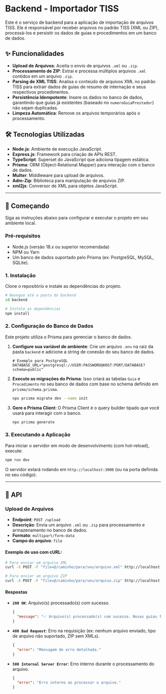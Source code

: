 # Backend - Importador TISS

Este é o serviço de backend para a aplicação de importação de arquivos TISS. Ele é responsável por receber arquivos no padrão TISS (XML ou ZIP), processá-los e persistir os dados de guias e procedimentos em um banco de dados.

## ✨ Funcionalidades

- **Upload de Arquivos**: Aceita o envio de arquivos `.xml` ou `.zip`.
- **Processamento de ZIP**: Extrai e processa múltiplos arquivos `.xml` contidos em um arquivo `.zip`.
- **Parsing de XML TISS**: Analisa o conteúdo de arquivos XML no padrão TISS para extrair dados de guias de resumo de internação e seus respectivos procedimentos.
- **Persistência Idempotente**: Insere os dados no banco de dados, garantindo que guias já existentes (baseado no `numeroGuiaPrestador`) não sejam duplicadas.
- **Limpeza Automática**: Remove os arquivos temporários após o processamento.

## 🛠️ Tecnologias Utilizadas

- **Node.js**: Ambiente de execução JavaScript.
- **Express.js**: Framework para criação de APIs REST.
- **TypeScript**: Superset do JavaScript que adiciona tipagem estática.
- **Prisma**: ORM (Object-Relational Mapper) para interação com o banco de dados.
- **Multer**: Middleware para upload de arquivos.
- **Adm-Zip**: Biblioteca para manipulação de arquivos ZIP.
- **xml2js**: Conversor de XML para objetos JavaScript.

---

## 🚀 Começando

Siga as instruções abaixo para configurar e executar o projeto em seu ambiente local.

### Pré-requisitos

- Node.js (versão 18.x ou superior recomendada)
- NPM ou Yarn
- Um banco de dados suportado pelo Prisma (ex: PostgreSQL, MySQL, SQLite).

### 1. Instalação

Clone o repositório e instale as dependências do projeto.

```bash
# Navegue até a pasta do backend
cd backend

# Instale as dependências
npm install
```

### 2. Configuração do Banco de Dados

Este projeto utiliza o Prisma para gerenciar o banco de dados.

1.  **Configure sua variável de ambiente**:
    Crie um arquivo `.env` na raiz da pasta `backend` e adicione a string de conexão do seu banco de dados.

    ```env
    # Exemplo para PostgreSQL
    DATABASE_URL="postgresql://USER:PASSWORD@HOST:PORT/DATABASE?schema=public"
    ```

2.  **Execute as migrações do Prisma**:
    Isso criará as tabelas `Guia` e `Procedimento` no seu banco de dados com base no schema definido em `prisma/schema.prisma`.

    ```bash
    npx prisma migrate dev --name init
    ```

3.  **Gere o Prisma Client**:
    O Prisma Client é o query builder tipado que você usará para interagir com o banco.

    ```bash
    npx prisma generate
    ```

### 3. Executando a Aplicação

Para iniciar o servidor em modo de desenvolvimento (com hot-reload), execute:

```bash
npm run dev
```

O servidor estará rodando em `http://localhost:3000` (ou na porta definida no seu código).

---

## 📡 API

### Upload de Arquivos

- **Endpoint**: `POST /upload`
- **Descrição**: Envia um arquivo `.xml` ou `.zip` para processamento e armazenamento no banco de dados.
- **Formato**: `multipart/form-data`
- **Campo do arquivo**: `file`

#### Exemplo de uso com cURL:

```bash
# Para enviar um arquivo XML
curl -X POST -F "file=@/caminho/para/seu/arquivo.xml" http://localhost:3000/upload

# Para enviar um arquivo ZIP
curl -X POST -F "file=@/caminho/para/seu/arquivo.zip" http://localhost:3000/upload
```

#### Respostas

- **`200 OK`**: Arquivo(s) processado(s) com sucesso.
  ```json
  {
    "message": "✅ Arquivo(s) processado(s) com sucesso. Novas guias foram inseridas."
  }
  ```
- **`400 Bad Request`**: Erro na requisição (ex: nenhum arquivo enviado, tipo de arquivo não suportado, ZIP sem XMLs).
  ```json
  {
    "error": "Mensagem de erro detalhada."
  }
  ```
- **`500 Internal Server Error`**: Erro interno durante o processamento do arquivo.
  ```json
  {
    "error": "Erro interno ao processar o arquivo."
  }
  ```
